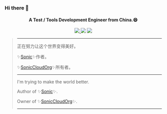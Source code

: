 ### Hi there 👋

<h4 align="center">A Test / Tools Development Engineer from China.😄</h4>
<p align="center">
<a href="https://github.com/SonicCloudOrg" target="_blank">
<img src="https://img.shields.io/github/stars/SonicCloudOrg?affiliations=OWNER&style=social">
</a>
<!-- <img src="https://visitor-badge.laobi.icu/badge?page_id=ZhouYixun.ZhouYixun" /> -->
<img src="https://img.shields.io/github/followers/ZhouYixun?color=c780fa" />
<img src="https://img.shields.io/badge/-291028775@qq.com-c14438?style=flat&logo=Gmail&logoColor=white" />
</p>

> ---
>
> 正在努力让这个世界变得美好。
> 
> ✨[Sonic](https://sonic-cloud.gitee.io)✨作者。
> 
> ✨[SonicCloudOrg](https://github.com/SonicCloudOrg)✨所有者。
>
> ---
>
> I'm trying to make the world better.
> 
> Author of ✨[Sonic](https://sonic-cloud.gitee.io)✨. 
> 
> Owner of ✨[SonicCloudOrg](https://github.com/SonicCloudOrg)✨.
>
> ---
